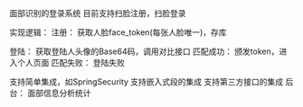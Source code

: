 面部识别的登录系统
目前支持扫脸注册，扫脸登录

实现逻辑： 注册： 获取人脸face_token(每张人脸唯一)，存库

登陆： 获取登陆人头像的Base64码，调用对比接口
匹配成功： 颁发token，进入个人页面 匹配失败： 登陆失败

支持简单集成，如SpringSecurity
支持嵌入式段的集成
支持第三方接口的集成
后台： 面部信息分析统计
